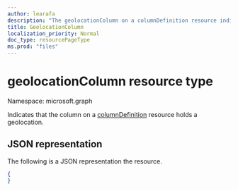 ```yaml
---
author: learafa
description: "The geolocationColumn on a columnDefinition resource indicates that the column holds a geolocation."
title: GeolocationColumn
localization_priority: Normal
doc_type: resourcePageType
ms.prod: "files"
---
```

# geolocationColumn resource type

Namespace: microsoft.graph

Indicates that the column on a [columnDefinition](columndefinition.md) resource holds a geolocation.

## JSON representation

The following is a JSON representation the resource.
<!-- { "blockType": "resource", "@odata.type": "microsoft.graph.geolocationColumn" } -->

```json
{
}
```

<!--
{
  "type": "#page.annotation",
  "description": "",
  "keywords": "",
  "section": "documentation",
  "tocPath": "Resources/GeolocationColumn",
  "suppressions": []
}
-->

